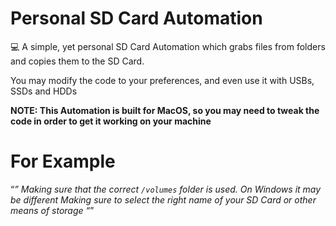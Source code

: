 # Personal SD Card Automation
💻 A simple, yet personal SD Card Automation which grabs files from folders and copies them to the SD Card.

You may modify the code to your preferences, and even use it with USBs, SSDs and HDDs

**NOTE: This Automation is built for MacOS, so you may need to tweak the code in order to get it working on your machine**

# For Example
“*” 
Making sure that the correct ``/volumes`` folder is used. On Windows it may be different
Making sure to select the right name of your SD Card or other means of storage
“*”
